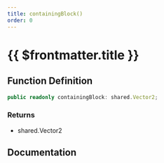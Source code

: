 ```yaml
---
title: containingBlock()
order: 0
---
```


# {{ $frontmatter.title }}

<!--@include: ./containingBlock_partial_header.md-->

## Function Definition

```ts
public readonly containingBlock: shared.Vector2;
```

### Returns

* shared.Vector2

## Documentation

<!--@include: ./containingBlock_partial_footer.md-->

